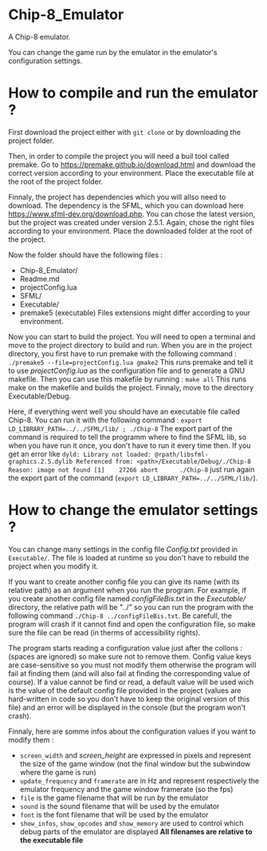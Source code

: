 # Chip-8_Emulator
A Chip-8 emulator.

You can change the game run by the emulator in the emulator's configuration settings.


# How to compile and run the emulator ?
First download the project either with `git clone` or by downloading the project folder.

Then, in order to compile the project you will need a buil tool called premake.
Go to https://premake.github.io/download.html and download the correct version according to your environment.
Place the executable file at the root of the project folder.

Finnaly, the project has dependencies which you will allso need to download.
The dependency is the SFML, which you can download here https://www.sfml-dev.org/download.php. You can chose the latest version, but the project was created under version 2.5.1. Again, chose the right files according to your environment.
Place the downloaded folder at the root of the project.

Now the folder should have the following files :
  - Chip-8_Emulator/
  - Readme.md
  - projectConfig.lua
  - SFML/
  - Executable/
  - premake5 (executable)
Files extensions might differ according to your environment.

Now you can start to build the project.
You will need to open a terminal and move to the project directory to build and run.
When you are in the project directory, you first have to run premake with the following command :
  `./premake5 --file=projectConfig.lua gmake2`
This runs premake and tell it to use *projectConfig.lua* as the configuration file and to generate a GNU makefile.
Then you can use this makefile by running :
  `make all`
This runs make on the makefile and builds the project.
Finnaly, move to the directory Executable/Debug.

Here, if everything went well you should have an executable file called Chip-8.
You can run it with the following command :
  `export LD_LIBRARY_PATH=../../SFML/lib/ ; ./Chip-8`
The export part of the command is required to tell the programm where to find the SFML lib, so when you have run it once, you don't have to run it every time then.
If you get an error like
  `dyld: Library not loaded: @rpath/libsfml-graphics.2.5.dylib
   Referenced from: <path>/Executable/Debug/./Chip-8
   Reason: image not found
   [1]    27266 abort      ./Chip-8`
just run again the export part of the command (`export LD_LIBRARY_PATH=../../SFML/lib/`).


# How to change the emulator settings ?
You can change many settings in the config file *Config.txt* provided in `Executable/`.
The file is loaded at runtime so you don't have to rebuild the project when you modify it.

If you want to create another config file you can give its name (with its relative path) as an argument when you run the program.
For example, if you create another config file named *configFileBis.txt* in the *Executable/* directory, the relative path will be "../" so you can run the program with the following command `./Chip-8 ../configFileBis.txt`.
Be carefull, the program will crash if it cannot find and open the configuration file, so make sure the file can be read (in therms of accessibility rights).

The program starts reading a configuration value just after the collons *:* (spaces are ignored) so make sure not to remove them.
Config value keys are case-sensitive so you must not modify them otherwise the program will fail at finding them (and will also fail at finding the corresponding value of course).
If a value cannot be find or read, a default value will be used wich is the value of the default config file provided in the project (values are hard-written in code so you don't have to keep the original version of this file) and an error will be displayed in the console (but the program won't crash).

Finnaly, here are somme infos about the configuration values if you want to modify them :
  - `screen_width` and *screen_height* are expressed in pixels and represent the size of the game window (not the final window but the subwindow where the game is run)
  - `update_frequency` and `framerate` are in Hz and represent respectively the emulator frequency and the game window framerate (so the fps)
  - `file` is the game filename that will be run by the emulator
  - `sound` is the sound filename that will be used by the emulator
  - `font` is the font filename that will be used by the emulator
  - `show_infos`, `show_opcodes` and `show_memory` are used to control which debug parts of the emulator are displayed
**All filenames are relative to the executable file**
 
